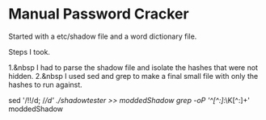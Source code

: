 # Manual Password Cracker

Started with a etc/shadow file and a word dictionary file.

Steps I took.

1.&nbsp I had to parse the shadow file and isolate the hashes that were not hidden.
2.&nbsp I used sed and grep to make a final small file with only the hashes to run against.

sed '/!!/d; /*/d' ./shadowtester >> moddedShadow
grep -oP '^[^\:]*\:\K[^\:]+' moddedShadow
